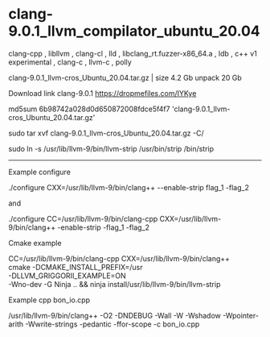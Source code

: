 # clang-9.0.1_llvm_compilator_ubuntu_20.04
clang-cpp , libllvm , clang-cl , lld  , libclang_rt.fuzzer-x86_64.a , ldb , c++ v1 experimental , clang-c , llvm-c , polly

clang-9.0.1_llvm-cros_Ubuntu_20.04.tar.gz | size 4.2 Gb unpack 20 Gb

Download link clang-9.0.1 https://dropmefiles.com/IYKye

md5sum 6b98742a028d0d650872008fdce5f4f7 'clang-9.0.1_llvm-cros_Ubuntu_20.04.tar.gz'

sudo tar xvf clang-9.0.1_llvm-cros_Ubuntu_20.04.tar.gz -C/

sudo ln -s /usr/lib/llvm-9/bin/llvm-strip /usr/bin/strip /bin/strip

_______________________________________________________________________________________________________________

Example configure

./configure CXX=/usr/lib/llvm-9/bin/clang++ --enable-strip flag_1 -flag_2

and

./configure CC=/usr/lib/llvm-9/bin/clang-cpp CXX=/usr/lib/llvm-9/bin/clang++ -enable-strip -flag_1 -flag_2

Cmake example

CC=/usr/lib/llvm-9/bin/clang-cpp CXX=/usr/lib/llvm-9/bin/clang++                                \
cmake -DCMAKE_INSTALL_PREFIX=/usr               \
      -DLLVM_GRIGGORII_EXAMPLE=ON                 \
      -Wno-dev -G Ninja ..                      &&
ninja install/usr/lib/llvm-9/bin/llvm-strip

Example cpp bon_io.cpp

/usr/lib/llvm-9/bin/clang++ -O2  -DNDEBUG -Wall -W -Wshadow -Wpointer-arith -Wwrite-strings -pedantic -ffor-scope   -c bon_io.cpp



